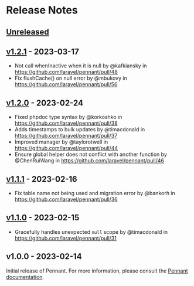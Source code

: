 # Release Notes

## [Unreleased](https://github.com/laravel/pennant/compare/v1.2.1...1.x)

## [v1.2.1](https://github.com/laravel/pennant/compare/v1.2.0...v1.2.1) - 2023-03-17

- Not call whenInactive when it is null by @kafkiansky in https://github.com/laravel/pennant/pull/48
- Fix flushCache() on null error by @mbukovy in https://github.com/laravel/pennant/pull/56

## [v1.2.0](https://github.com/laravel/pennant/compare/v1.1.1...v1.2.0) - 2023-02-24

- Fixed phpdoc type syntax by @korkoshko in https://github.com/laravel/pennant/pull/38
- Adds timestamps to bulk updates by @timacdonald in https://github.com/laravel/pennant/pull/37
- Improved manager by @taylorotwell in https://github.com/laravel/pennant/pull/44
- Ensure global helper does not conflict with another function by @ChenRuiWang in https://github.com/laravel/pennant/pull/46

## [v1.1.1](https://github.com/laravel/pennant/compare/v1.1.0...v1.1.1) - 2023-02-16

- Fix table name not being used and migration error by @bankorh in https://github.com/laravel/pennant/pull/36

## [v1.1.0](https://github.com/laravel/pennant/compare/v1.0.0...v1.1.0) - 2023-02-15

- Gracefully handles unexpected `null` scope by @timacdonald in https://github.com/laravel/pennant/pull/31

## v1.0.0 - 2023-02-14

Initial release of Pennant. For more information, please consult the [Pennant documentation](https://laravel.com/docs/pennant).
